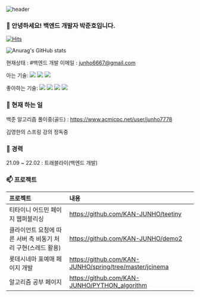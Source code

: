 ![header](https://capsule-render.vercel.app/api?text=오늘도_화이팅_넘치게&animation=fadeIn&type=Waving)
### 👋 안녕하세요! 백엔드 개발자 박준호입니다.

[![Hits](https://hits.seeyoufarm.com/api/count/incr/badge.svg?url=https%3A%2F%2Fgithub.com%2Fgjbae1212%2Fhit-counter)](https://github.com/KAN-JUNHO/KAN-JUNHO)

![Anurag's GitHub stats](https://github-readme-stats.vercel.app/api?username=KAN-JUNHO&show_icons=true)

현재상태 : #백엔드 개발 이메일 : junho6667@gmail.com

아는 기술:
<img src="https://img.shields.io/badge/HTML5-orange?style=flat-square&logo=HTML&logoColor=E34F26"/></a>
<img src="https://img.shields.io/badge/JavaScript-yellow?style=flat-square&logo=JavaScript&logoColor=F7DF1E"/></a>
<img src="https://img.shields.io/badge/CSS3-blue?style=flat-square&logo=CSS3&logoColor=1572B6"/></a>

좋아하는 기술:
<img src="https://img.shields.io/badge/MySQL-blue?style=flat-square&logo=MySQL&logoColor=white"/></a>
<img src="https://img.shields.io/badge/Java-green?style=flat&logo=Java&logoColor=007396"/>
<img src="https://img.shields.io/badge/spring-green?style=flat&logo=Spring&logoColor=6DB33F"/>
<img src="https://img.shields.io/badge/Spring Boot-green?style=flat&logo=Spring&logoColor=#6DB33F"/>

### 🥾 현재 하는 일
백준 알고리즘 풀이중(골드) : https://www.acmicpc.net/user/junho7778

김영한의 스프링 강의 정독중

### 🔭 경력
21.09 ~ 22.02 : 트래블라이(백엔드 개발)

### 📫 프로젝트
|프로젝트|내용|
|:---|:---|
|티타이니 어드민 페이지 웹퍼블리싱|https://github.com/KAN-JUNHO/teetiny|
|클라이언트 요청에 따른 서버 측 비동기 처리 구현(스레드 활용)|https://github.com/KAN-JUNHO/demo2|
|롯데시네마 표예매 페이지 개발|https://github.com/KAN-JUNHO/spring/tree/master/jcinema|
|알고리즘 공부 페이지|https://github.com/KAN-JUNHO/PYTHON_algorithm|
